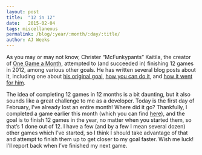 ```yaml
---
layout: post
title:  "12 in 12"
date:   2015-02-04
tags: miscellaneous
permalink: /blog/:year/:month/:day/:title/
author: AJ Weeks
---
```


As you may or may not know, Christer “McFunkypants” Kaitila, the creator of [One Game a Month](http://www.onegameamonth.com/), attempted to (and succeeded in) finishing 12 games in 2012, among various other goals. He has written several blog posts about it, including one about [his original goal](http://mcfunkypants.com/2012/quest/), [how you can do it](https://gamedevelopment.tutsplus.com/articles/1gam-how-to-succeed-at-making-one-game-a-month--gamedev-3695), and [how it went for him](http://mcfunkypants.com/2012/12-games-in-12-months/).

The idea of completing 12 games in 12 months is a bit daunting, but it also sounds like a great challenge to me as a developer. Today is the first day of February, I’ve already lost an entire month! Where did it go? Thankfully, I completed a game earlier this month (which you can find [here](http://ajweeks.com/games/pong/)), and the goal is to finish 12 games in the year, no matter when you started them, so that’s 1 done out of 12. I have a few (and by a few I mean several dozen) other games which I’ve started, so I think I should take advantage of that and attempt to finish them up to get closer to my goal faster. Wish me luck! I’ll report back when I’ve finished my next game.
